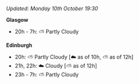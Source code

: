 *Updated: Monday 10th October 19:30*

**Glasgow**

* 20h - 7h: :partly_sunny: Partly Cloudy

**Edinburgh**

* 20h: :partly_sunny: Partly Cloudy [:cloud: as of 10h, :partly_sunny: as of 12h]
* 21h, 22h: :cloud: Cloudy [:partly_sunny: as of 12h]
* 23h - 7h: :partly_sunny: Partly Cloudy
